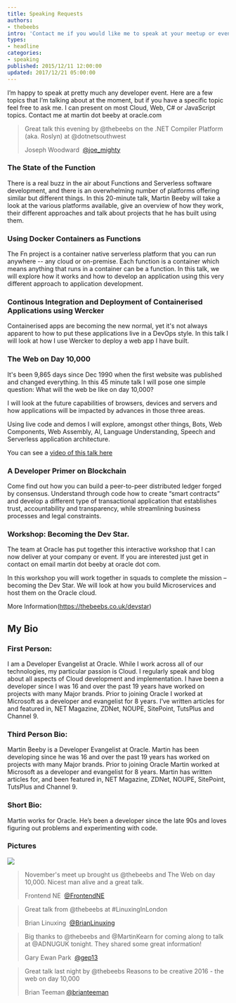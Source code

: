 ```yaml
---
title: Speaking Requests
authors:
- thebeebs
intro: 'Contact me if you would like me to speak at your meetup or event'
types:
- headline
categories:
- speaking
published: 2015/12/11 12:00:00
updated: 2017/12/21 05:00:00
---
```


I’m happy to speak at pretty much any developer event. Here are a few topics that I’m talking about at the moment, 
but if you have a specific topic feel free to ask me. I can present on most Cloud, Web, C# or JavaScript topics. Contact me at martin dot beeby at oracle.com

> Great talk this evening by @thebeebs on the .NET Compiler Platform (aka. Roslyn) at @dotnetsouthwest
> 
> Joseph Woodward 
> [@joe_mighty](https://twitter.com/joe_mighty/status/831253112488878081)


### The State of the Function
  
There is a real buzz in the air about Functions and Serverless software development, and there is an overwhelming number of platforms offering similar but different things. In this 20-minute talk, Martin Beeby will take a look at the various platforms available, give an overview of how they work, their different approaches and talk about projects that he has built using them. 

### Using Docker Containers as Functions

The Fn project is a container native serverless platform that you can run anywhere -- any cloud or on-premise. Each function is a container which means anything that runs in a container can be a function. In this talk, we will explore how it works and how to develop an application using this very different approach to application development.

### Continous Integration and Deployment of Containerised Applications using Wercker

Containerised apps are becoming the new normal, yet it's not always apparent to how to put these applications live in a DevOps style. In this talk I will look at how I use Wercker to deploy a web app I have built.
  
### The Web on Day 10,000

It's been 9,865 days since Dec 1990 when the first website was published and changed everything. In this 45 minute talk I will pose one simple question: What will the web be like on day 10,000?

I will look at the future capabilities of browsers, devices and servers and how applications will be impacted by advances in those three areas.

Using live code and demos I will explore, amongst other things, Bots, Web Components, Web Assembly, AI, Language Understanding, Speech and Serverless application architecture.

You can see a <a href="https://www.youtube.com/watch?v=hgcrKRgFpn4">video of this talk here</a>
 
### A Developer Primer on Blockchain

Come find out how you can build a peer-to-peer distributed ledger forged by consensus. Understand through code how to create “smart contracts” and develop a different type of transactional application that establishes trust, accountability and transparency, while streamlining business processes and legal constraints.
  
### Workshop: Becoming the Dev Star.
The team at Oracle has put together this interactive workshop that I can now deliver at your company or event. If you are interested just get in contact on email martin dot beeby at oracle dot com.

In this workshop you will work together in squads to complete the mission – becoming the Dev Star. We will look at how you build Microservices and host them on the Oracle cloud.

More Information(https://thebeebs.co.uk/devstar)

## My Bio

### First Person:
I am a Developer Evangelist at Oracle. While I work across all of our technologies, my particular passion is Cloud. I regularly speak and blog about all aspects of Cloud development and implementation. I have been a developer since I was 16 and over the past 19 years have worked on projects with many Major brands. Prior to joining Oracle I worked at Microsoft as a developer and evangelist for 8 years. I’ve written articles for and featured in, NET Magazine, ZDNet, NOUPE, SitePoint, TutsPlus and Channel 9.

### Third Person Bio:
Martin Beeby is a Developer Evangelist at Oracle. Martin has been developing since he was 16 and over the past 19 years has worked on projects with many Major brands. Prior to joining Oracle Martin worked at Microsoft as a developer and evangelist for 8 years. Martin has written articles for, and been featured in, NET Magazine, ZDNet, NOUPE, SitePoint, TutsPlus and Channel 9.

### Short Bio:
Martin works for Oracle. He’s been a developer since the late 90s and loves figuring out problems and experimenting with code.

### Pictures
<a href="https://thebeebs.azureedge.net/speaking-profile.jpg">
<img src="https://thebeebs.azureedge.net/speaking-profile.jpg" style="max-width:100%;" />
</a>

> November's meet up brought us @thebeebs and The Web on day 10,000. Nicest man alive and a great talk. 
> 
> Frontend NE 
> [@FrontendNE](https://twitter.com/FrontendNE/status/799205507722543104)

> Great talk from @thebeebs at #LinuxingInLondon
> 
> Brian Linuxing 
> [@BrianLinuxing](https://twitter.com/BrianLinuxing/status/865261746579222528)

> Big thanks to @thebeebs and @MartinKearn for coming along to talk at @ADNUGUK tonight. They shared some great information!
>
> Gary Ewan Park 
> [@gep13](https://twitter.com/gep13/status/845039417920307200)

> Great talk last night by @thebeebs Reasons to be creative 2016 - the web on day 10,000 
> 
> Brian Teeman
> [@brianteeman](https://twitter.com/brianteeman/status/830032940834906112)
